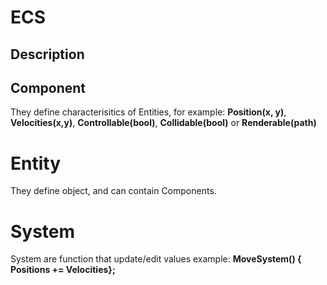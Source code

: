 # ECS

## Description

## Component

They define characterisitics of Entities, for example: **Position(x, y)**, **Velocities(x,y)**, **Controllable(bool)**, **Collidable(bool)** or **Renderable(path)**  

# Entity

They define object, and can contain Components.

# System

System are function that update/edit values example:  **MoveSystem() { Positions += Velocities};**